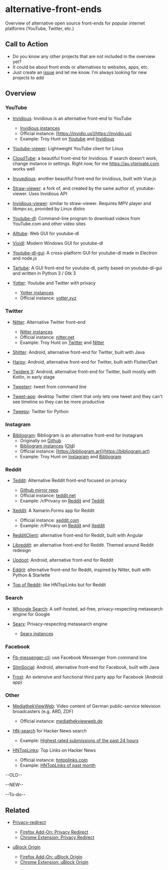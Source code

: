# alternative-front-ends
Overview of alternative open source front-ends for popular internet platforms (YouTube, Twitter, etc.)

## Call to Action
- Do you know any other projects that are not included in the overview yet?
- It could be about front ends or alternatives to websites, apps, etc.
- Just create an [issue](https://github.com/mendel5/alternative-front-ends/issues) and let me know. I'm always looking for new projects to add

## Overview

### YouTube

- [Invidious](https://github.com/iv-org/invidious): Invidious is an alternative front-end to YouTube
  - [Invidious instances](https://github.com/iv-org/documentation/blob/master/Invidious-Instances.md)
  - Official instance: [https://invidio.us](https://invidio.us)
  - Example: Troy Hunt on [Youtube](https://www.youtube.com/user/troyhuntdotcom/videos) and [Invidious](https://invidio.us/channel/troyhuntdotcom)

- [Youtube-viewer](https://github.com/trizen/youtube-viewer): Lightweight YouTube client for Linux

- [CloudTube](https://git.sr.ht/~cadence/cloudtube): a beautiful front-end for Invidious. If search doesn't work, change instance in settings. Right now, for me https://au.ytprivate.com works well

- [Invuedious](https://github.com/bocchilorenzo/invuedious): another beautiful front-end for Invidious, built with Vue.js

- [Straw-viewer](https://github.com/trizen/straw-viewer): a fork of, and created by the same author of, youtube-viewer. Uses Invidious API

- [Invidious-viewer](https://github.com/git-bruh/invidious-viewer): similar to straw-viewer. Requires MPV player and libmpv.so, provided by Linux distro

- [Youtube-dl](https://github.com/ytdl-org/youtube-dl): Command-line program to download videos from YouTube.com and other video sites

- [Alltube](https://github.com/Rudloff/alltube): Web GUI for youtube-dl

- [Vividl](https://github.com/Bluegrams/Vividl): Modern Windows GUI for youtube-dl

- [Youtube-dl-gui](https://github.com/jely2002/youtube-dl-gui): A cross-platform GUI for youtube-dl made in Electron and node.js

- [Tartube](https://github.com/axcore/tartube): A GUI front-end for youtube-dl, partly based on youtube-dl-gui and written in Python 3 / Gtk 3

- [Yotter](https://github.com/ytorg/Yotter): Youtube and Twitter with privacy
  - [Yotter instances](https://github.com/ytorg/Yotter#public-instances)
  - Official instance: [yotter.xyz](https://yotter.xyz)

### Twitter

- [Nitter](https://github.com/zedeus/nitter): Alternative Twitter front-end
  - [Nitter instances](https://github.com/zedeus/nitter/wiki/Instances)
  - Official instance: [nitter.net](https://nitter.net/)
  - Example: Troy Hunt on [Twitter](https://twitter.com/troyhunt) and [Nitter](https://nitter.net/troyhunt)

- [Shitter](https://github.com/nuclearfog/Shitter): Android, alternative front-end for Twitter, built with Java

- [Harpy](https://github.com/robertodoering/harpy): Android, alternative front-end for Twitter, built with Flutter/Dart

- [Twidere X](https://github.com/TwidereProject/TwidereX-Android): Android, alternative front-end for Twitter, built mostly with Kotlin, in early stage

- [Tweeterr](https://github.com/sherwyn11/Tweeterr): tweet from command line

- [Tweet-app](https://github.com/rhysd/tweet-app): desktop Twitter client that only lets one tweet and they can't see timeline so they can be more productive

- [Tweepy](https://github.com/tweepy/tweepy): Twitter for Python


### Instagram

- [Bibliogram](https://sr.ht/~cadence/bibliogram/): Bibliogram is an alternative front-end for Instagram
  - Originally on [Github](https://github.com/cloudrac3r/bibliogram)
  - [Bibliogram instances](https://git.sr.ht/~cadence/bibliogram-docs/tree/master/docs/Instances.md) ([Old](https://github.com/cloudrac3r/bibliogram/wiki/Instances))
  - Official instance: [https://bibliogram.art](https://bibliogram.art)
  - Example: Troy Hunt on [Instagram](https://www.instagram.com/troyhunt/) and [Bibliogram](https://bibliogram.art/u/troyhunt)

### Reddit

- [Teddit](https://codeberg.org/teddit/teddit): Alternative Reddit front-end focused on privacy
  - [Github mirror repo](https://github.com/teddit-net/teddit)
  - Official instance: [teddit.net](https://teddit.net/)
  - Example: /r/Privacy on [Reddit](https://www.reddit.com/r/privacy/) and [Teddit](https://teddit.net/r/privacy)

- [Xeddit](https://github.com/ErlingMK/Xeddit): A Xamarin.Forms app for Reddit
  - Official instance: [xeddit.com](https://www.xeddit.com/)
  - Example: /r/Privacy on [Reddit](https://www.reddit.com/r/privacy/) and [Xeddit](https://www.xeddit.com/r/privacy/)

- [RedditClient](https://github.com/grey-r/RedditSharp): alternative front-end for Reddit, built with Angular

- [Libreddit](https://libredd.it/): an alternative front-end for Reddit. Themed around Reddit redesign

- [Updoot](https://github.com/adityam49/Updoot): Android, alternative front-end for Reddit

- [Eddrit](https://github.com/corenting/eddrit): alternative front-end for Reddit, inspired by Nitter, built with Python & Starlette

- [Top of Reddit](https://github.com/mgerb/top-of-reddit): like HNTopLinks but for Reddit

### Search

- [Whoogle Search](https://github.com/benbusby/whoogle-search): A self-hosted, ad-free, privacy-respecting metasearch engine for Google

- [Searx](https://github.com/searx/searx): Privacy-respecting metasearch engine
  - [Searx instances](https://searx.space/)

### Facebook

- [Fb-messenger-cli](https://github.com/Alex-Rose/fb-messenger-cli): use Facebook Messenger from command line

- [SlimSocial](https://github.com/rignaneseleo/SlimSocial-for-Facebook): Android, alternative front-end for Facebook, built with Java

- [Frost](https://github.com/AllanWang/Frost-for-Facebook): An extensive and functional third party app for Facebook (Android app)

### Other

- [MediathekViewWeb](https://github.com/mediathekview/mediathekviewweb): Video content of German public-service television broadcasters (e.g. ARD, ZDF)
  - Official instance: [mediathekviewweb.de](https://mediathekviewweb.de/)

- [HN-search](https://github.com/algolia/hn-search) for Hacker News search
  - Example: [Highest rated submissions of the past 24 hours](https://hn.algolia.com/?sort=byPopularity&page=0&dateRange=last24h&type=all)

- [HNTopLinks](https://github.com/eguller/hntoplinks): Top Links on Hacker News
  - Official instance: [hntoplinks.com](http://www.hntoplinks.com/)
  - Example: [HNTopLinks of past month](http://www.hntoplinks.com/month)


--OLD--

--NEW--

--To-do--

## Related

- [Privacy-redirect](https://github.com/SimonBrazell/privacy-redirect)
  - [Firefox Add-On: Privacy Redirect](https://addons.mozilla.org/en-US/firefox/addon/privacy-redirect/)
  - [Chrome Extension: Privacy Redirect](https://chrome.google.com/webstore/detail/privacy-redirect/pmcmeagblkinmogikoikkdjiligflglb)

- [uBlock Origin](https://github.com/gorhill/uBlock)
  - [Firefox Add-On: uBlock Origin](https://addons.mozilla.org/en-US/firefox/addon/ublock-origin/)
  - [Chrome Extension: uBlock Origin](https://chrome.google.com/webstore/detail/ublock-origin/cjpalhdlnbpafiamejdnhcphjbkeiagm)
